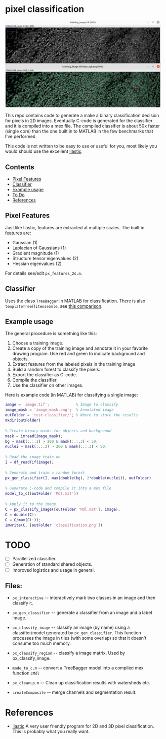 # pixel classification

![demo](demo.png)

This repo contains code to generate a make a binary classification decision
for pixels in 2D images.  Eventually C-code is generated for the classifier
and it is compiled into a mex file. The compiled classifier is about 50x
faster (single core) than the one built in to MATLAB in the few benchmarks
that I've performed.

This code is not written to be easy to use or useful for you, most likely
you would should use the excellent
[Ilastic](https://www.ilastik.org/).


## Contents

 - [Pixel Features](#features)
 - [Classifier](#classifier)
 - [Example usage](#example1)
 - [To Do](#todo)
 - [References](#references)


<a name="features" />

## Pixel Features
Just like Ilastic, features are extracted at multiple scales. The built
in features are:
 - Gaussian (1)
 - Laplacian of Gaussians (1)
 - Gradient magnitude (1)
 - Structure tensor eigenvalues (2)
 - Hessian eigenvalues (2)

For details see/edit `px_features_2d.m`.

<a name="classifier" />

## Classifier

Uses the class `TreeBagger` in MATLAB for classification. There is also `templateTree`/`fitensebmle`, see [this comparison](https://se.mathworks.com/help/stats/ensemble-algorithms.html#bsxabwd).

<a name="example1" />

## Example usage
The general procedure is something like this:
1. Choose a training image.
2. Create a copy of the training image and annotate it
   in your favorite drawing program. Use red and green to indicate
   background and objects.
3. Extract features from the labeled pixels in the training image
4. Build a random forest to classify the pixels.
5. Export the classifier as C-code.
6. Compile the classifier.
7. Use the classifier on other images.

Here is example code (in MATLAB) for classifying a single image:

``` MATLAB
image = 'image.tif';            % Image to classify
image_mask = 'image_mask.png';  % Annotated image
outFolder = 'test-classifier/'; % Where to store the results
mkdir(outFolder)

% Create binary masks for objects and background
mask = imread(image_mask);
bg = mask(:,:,1) > 200 & mask(:,:,3) < 50;
nuclei = mask(:,:,2) > 200 & mask(:,:,3) < 50;

% Read the image train on
I = df_readTif(image);

% Generate and train a random forest
px_gen_classifier(I, max(double(bg), 2*double(nuclei)), outFolder)

% Generate C-code and compile it into a mex file
model_to_c([outFolder 'Mdl.mat'])

% Apply it to the image
C = px_classify_image([outFolder 'Mdl.mat'], image);
C = double(C);
C = C/max(C(:));
imwrite(C, [outFolder 'classification.png'])
```

<a name="todo" />

# TODO
 - [ ] Parallelized classifier.
 - [ ] Generation of standard shared objects.
 - [ ] Improved logistics and usage in general.

## Files:
 - `px_interactive` -- interactively mark two classes in an image and then classify it.
 - `px_gen_classifier` -- generate a classifier from an image and a label image.
 - `px_classify_image` -- classify an image (by name) using a classifier/model generated by `px_gen_classifier`. This function processes the image in tiles (with some overlap) so that it doesn't consume too much memory.
 - `px_classify_region` -- classify a image matrix. Used by px_classify_image.
 - `mode_to_c.m` -- convert a TreeBagger model into a compiled mex function `cMdl`

 - `px_cleanup.m` -- Clean up classification results with watersheds etc.

 - `createComposite` -- merge channels and segmentation result.

<a name="references" />

# References
 - [Ilastic](https://www.ilastik.org/) A very user friendly program for 2D and 3D pixel classification. This is probably what you really want.
